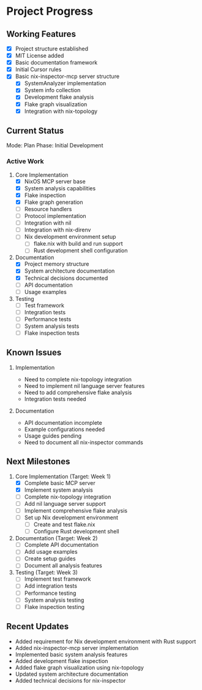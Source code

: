 # Project Progress

## Working Features
- [x] Project structure established
- [x] MIT License added
- [x] Basic documentation framework
- [x] Initial Cursor rules
- [x] Basic nix-inspector-mcp server structure
  - [x] SystemAnalyzer implementation
  - [x] System info collection
  - [x] Development flake analysis
  - [x] Flake graph visualization
  - [x] Integration with nix-topology

## Current Status
Mode: Plan
Phase: Initial Development

### Active Work
1. Core Implementation
   - [x] NixOS MCP server base
   - [x] System analysis capabilities
   - [x] Flake inspection
   - [x] Flake graph generation
   - [ ] Resource handlers
   - [ ] Protocol implementation
   - [ ] Integration with nil
   - [ ] Integration with nix-direnv
   - [ ] Nix development environment setup
     - [ ] flake.nix with build and run support
     - [ ] Rust development shell configuration

2. Documentation
   - [x] Project memory structure
   - [x] System architecture documentation
   - [x] Technical decisions documented
   - [ ] API documentation
   - [ ] Usage examples

3. Testing
   - [ ] Test framework
   - [ ] Integration tests
   - [ ] Performance tests
   - [ ] System analysis tests
   - [ ] Flake inspection tests

## Known Issues
1. Implementation
   - Need to complete nix-topology integration
   - Need to implement nil language server features
   - Need to add comprehensive flake analysis
   - Integration tests needed

2. Documentation
   - API documentation incomplete
   - Example configurations needed
   - Usage guides pending
   - Need to document all nix-inspector commands

## Next Milestones
1. Core Implementation (Target: Week 1)
   - [x] Complete basic MCP server
   - [x] Implement system analysis
   - [ ] Complete nix-topology integration
   - [ ] Add nil language server support
   - [ ] Implement comprehensive flake analysis
   - [ ] Set up Nix development environment
     - [ ] Create and test flake.nix
     - [ ] Configure Rust development shell

2. Documentation (Target: Week 2)
   - [ ] Complete API documentation
   - [ ] Add usage examples
   - [ ] Create setup guides
   - [ ] Document all analysis features

3. Testing (Target: Week 3)
   - [ ] Implement test framework
   - [ ] Add integration tests
   - [ ] Performance testing
   - [ ] System analysis testing
   - [ ] Flake inspection testing

## Recent Updates
- Added requirement for Nix development environment with Rust support
- Added nix-inspector-mcp server implementation
- Implemented basic system analysis features
- Added development flake inspection
- Added flake graph visualization using nix-topology
- Updated system architecture documentation
- Added technical decisions for nix-inspector 